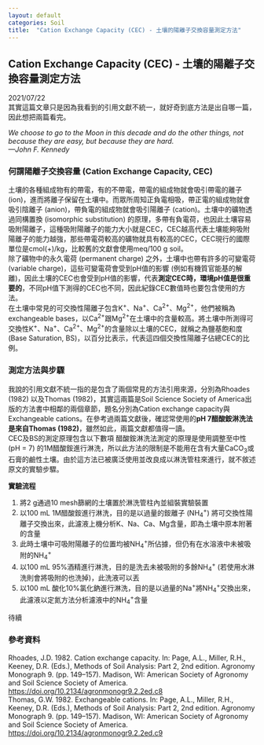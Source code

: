 ```yaml
---
layout: default
categories: Soil
title:  "Cation Exchange Capacity (CEC) - 土壤的陽離子交換容量測定方法"
---  
```

## Cation Exchange Capacity (CEC) - 土壤的陽離子交換容量測定方法  
2021/07/22  
其實這篇文章只是因為我看到的引用文獻不統一，就好奇到底方法是出自哪一篇，因此想把兩篇看完。  
  
*We choose to go to the Moon in this decade and do the other things, not because they are easy, but because they are hard.  
&mdash;John F. Kennedy*  
  
### 何謂陽離子交換容量 (Cation Exchange Capacity, CEC)  
土壤的各種組成物有的帶電，有的不帶電，帶電的組成物就會吸引帶電的離子 (ion)，進而將離子保留在土壤中。而眾所周知正負電相吸，帶正電的組成物就會吸引陰離子 (anion)，帶負電的組成物就會吸引陽離子 (cation)。土壤中的礦物透過同構置換 (isomorphic substitution) 的原理，多帶有負電荷，也因此土壤容易吸附陽離子，這種吸附陽離子的能力大小就是CEC，CEC越高代表土壤能夠吸附陽離子的能力越強，那些帶電荷較高的礦物就具有較高的CEC，CEC現行的國際單位是cmol(+)/kg，比較舊的文獻會使用meq/100 g soil。  
除了礦物中的永久電荷 (permanent charge) 之外，土壤中也帶有許多的可變電荷 (variable charge)，這些可變電荷會受到pH值的影響 (例如有機質官能基的解離)，因此土壤的CEC也會受到pH值的影響，代表**測定CEC時，環境pH值是很重要的**，不同pH值下測得的CEC也不同，因此紀錄CEC數值時也要包含使用的方法。  
在土壤中常見的可交換性陽離子包含K<sup>+</sup>、Na<sup>+</sup>、Ca<sup>2+</sup>、Mg<sup>2+</sup>，他們被稱為exchangeable bases，以Ca<sup>2+</sup>跟Mg<sup>2+</sup>在土壤中的含量較高。將土壤中所測得可交換性K<sup>+</sup>、Na<sup>+</sup>、Ca<sup>2+</sup>、Mg<sup>2+</sup>的含量除以土壤的CEC，就稱之為鹽基飽和度 (Base Saturation, BS)，以百分比表示，代表這四個交換性陽離子佔總CEC的比例。  

  
### 測定方法與步驟  
我說的引用文獻不統一指的是包含了兩個常見的方法引用來源，分別為Rhoades (1982) 以及Thomas (1982)，其實這兩篇是Soil Science Society of America出版的方法書中相鄰的兩個章節，題名分別為Cation exchange capacity與Exchangeable cations。在參考過兩篇文獻後，確認常使用的**pH 7醋酸銨淋洗法是來自Thomas (1982)**，雖然如此，兩篇文獻都值得一讀。  
CEC及BS的測定原理包含以下數項
醋酸銨淋洗法測定的原理是使用調整至中性 (pH = 7) 的1M醋酸銨進行淋洗，所以此方法的限制是不能用在含有大量CaCO<sub>3</sub>或石膏的鹼性土壤。由於這方法已被廣泛使用並改良成以淋洗管柱來進行，就不敘述原文的實驗步驟。  
  
**實驗流程**  
1. 將2 g通過10 mesh篩網的土壤置於淋洗管柱內並組裝實驗裝置
2. 以100 mL 1M醋酸銨進行淋洗，目的是以過量的銨離子 (NH<sub>4</sub><sup>+</sup>) 將可交換性陽離子交換出來，此濾液上機分析K、Na、Ca、Mg含量，即為土壤中原本附著的含量
3. 此時土壤中可吸附陽離子的位置均被NH<sub>4</sub><sup>+</sup>所佔據，但仍有在水溶液中未被吸附的NH<sub>4</sub><sup>+</sup>
4. 以100 mL 95%酒精進行淋洗，目的是洗去未被吸附的多餘NH<sub>4</sub><sup>+</sup> (若使用水淋洗則會將吸附的也洗掉)，此洗液可以丟
5. 以100 mL 酸化10%氯化鈉進行淋洗，目的是以過量的Na<sup>+</sup>將NH<sub>4</sub><sup>+</sup>交換出來，此濾液以定氮方法分析濾液中的NH<sub>4</sub><sup>+</sup>含量
  
待續

### 參考資料  
Rhoades, J.D. 1982. Cation exchange capacity. In: Page, A.L., Miller, R.H., Keeney, D.R. (Eds.), Methods of Soil Analysis: Part 2, 2nd edition. Agronomy Monograph 9. (pp. 149–157). Madison, WI: American Society of Agronomy and Soil Science Society of America. <a href="https://doi.org/10.2134/agronmonogr9.2.2ed.c8" target="_blank"> https://doi.org/10.2134/agronmonogr9.2.2ed.c8</a>  
Thomas, G.W. 1982. Exchangeable cations. In: Page, A.L., Miller, R.H., Keeney, D.R. (Eds.), Methods of Soil Analysis: Part 2, 2nd edition. Agronomy Monograph 9. (pp. 149–157). Madison, WI: American Society of Agronomy and Soil Science Society of America. <a href="https://doi.org/10.2134/agronmonogr9.2.2ed.c9" target="_blank">https://doi.org/10.2134/agronmonogr9.2.2ed.c9</a>  
